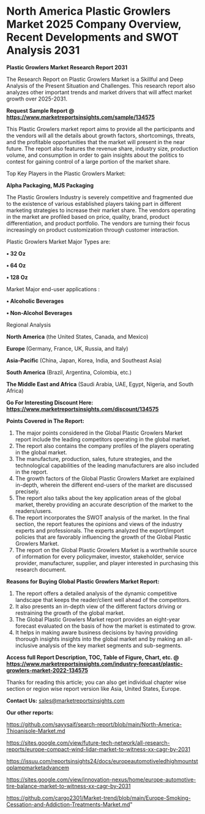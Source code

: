 # North America Plastic Growlers Market 2025 Company Overview, Recent Developments and SWOT Analysis 2031

<strong>Plastic Growlers Market Research Report 2031</strong>

The Research Report on Plastic Growlers Market is a Skillful and Deep Analysis of the Present Situation and Challenges. This research report also analyzes other important trends and market drivers that will affect market growth over 2025-2031.

<strong>Request Sample Report @ <a href=https://www.marketreportsinsights.com/sample/134575>https://www.marketreportsinsights.com/sample/134575</a></strong>

This Plastic Growlers market report aims to provide all the participants and the vendors will all the details about growth factors, shortcomings, threats, and the profitable opportunities that the market will present in the near future. The report also features the revenue share, industry size, production volume, and consumption in order to gain insights about the politics to contest for gaining control of a large portion of the market share.

Top Key Players in the Plastic Growlers Market:

<strong>Alpha Packaging, MJS Packaging</strong>

The Plastic Growlers Industry is severely competitive and fragmented due to the existence of various established players taking part in different marketing strategies to increase their market share. The vendors operating in the market are profiled based on price, quality, brand, product differentiation, and product portfolio. The vendors are turning their focus increasingly on product customization through customer interaction.

Plastic Growlers Market Major Types are:

<strong>• 32 Oz

• 64 Oz

• 128 Oz</strong>

Market Major end-user applications :

<strong>• Alcoholic Beverages

• Non-Alcohol Beverages</strong>

Regional Analysis

</u><strong><b>North America</b></strong> (the United States, Canada, and Mexico)

<strong><b>Europe </b></strong>(Germany, France, UK, Russia, and Italy)

<strong><b>Asia-Pacific</b></strong> (China, Japan, Korea, India, and Southeast Asia)

<strong><b>South America</b></strong> (Brazil, Argentina, Colombia, etc.)

<strong><b>The Middle East and Africa</b></strong> (Saudi Arabia, UAE, Egypt, Nigeria, and South Africa)

<strong>Go For Interesting Discount Here: <a href=https://www.marketreportsinsights.com/discount/134575>https://www.marketreportsinsights.com/discount/134575</a></strong>

<strong>Points Covered in The Report:</strong>
<ol>
  <li>The major points considered in the Global Plastic Growlers Market report include the leading competitors operating in the global market.</li>
  <li>The report also contains the company profiles of the players operating in the global market.</li>
  <li>The manufacture, production, sales, future strategies, and the technological capabilities of the leading manufacturers are also included in the report.</li>
  <li>The growth factors of the Global Plastic Growlers Market are explained in-depth, wherein the different end-users of the market are discussed precisely.</li>
  <li>The report also talks about the key application areas of the global market, thereby providing an accurate description of the market to the readers/users.</li>
  <li>The report incorporates the SWOT analysis of the market. In the final section, the report features the opinions and views of the industry experts and professionals. The experts analyzed the export/import policies that are favorably influencing the growth of the Global Plastic Growlers Market.</li>
  <li>The report on the Global Plastic Growlers Market is a worthwhile source of information for every policymaker, investor, stakeholder, service provider, manufacturer, supplier, and player interested in purchasing this research document.</li>
</ol>
<strong>Reasons for Buying Global Plastic Growlers Market Report:</strong>

<ol>
  <li>The report offers a detailed analysis of the dynamic competitive landscape that keeps the reader/client well ahead of the competitors.</li>
  <li>It also presents an in-depth view of the different factors driving or restraining the growth of the global market.</li>
  <li>The Global Plastic Growlers Market report provides an eight-year forecast evaluated on the basis of how the market is estimated to grow.</li>
  <li>It helps in making aware business decisions by having providing thorough insights insights into the global market and by making an all-inclusive analysis of the key market segments and sub-segments.</li>
</ol>
<strong>Access full Report Description, TOC, Table of Figure, Chart, etc. @ <a href=https://www.marketreportsinsights.com/industry-forecast/plastic-growlers-market-2022-134575>https://www.marketreportsinsights.com/industry-forecast/plastic-growlers-market-2022-134575</a></strong>


Thanks for reading this article; you can also get individual chapter wise section or region wise report version like Asia, United States, Europe.

<strong>Contact Us:</strong>
sales@marketreportsinsights.com

<strong>Our other reports:</strong>

<a href=https://github.com/sayysaif/search-report/blob/main/North-America-Thioanisole-Market.md>https://github.com/sayysaif/search-report/blob/main/North-America-Thioanisole-Market.md</a>

<a href=https://sites.google.com/view/future-tech-network/all-research-reports/europe-compact-wind-lidar-market-to-witness-xx-cagr-by-2031>https://sites.google.com/view/future-tech-network/all-research-reports/europe-compact-wind-lidar-market-to-witness-xx-cagr-by-2031</a>

<a href=https://issuu.com/reportsinsights24/docs/europeautomotiveledhighmountstoplampmarketadvancem>https://issuu.com/reportsinsights24/docs/europeautomotiveledhighmountstoplampmarketadvancem</a>

<a href=https://sites.google.com/view/innovation-nexus/home/europe-automotive-tire-balance-market-to-witness-xx-cagr-by-2031>https://sites.google.com/view/innovation-nexus/home/europe-automotive-tire-balance-market-to-witness-xx-cagr-by-2031</a>

<a href=https://github.com/cargo2301/Market-trend/blob/main/Europe-Smoking-Cessation-and-Addiction-Treatments-Market.md>https://github.com/cargo2301/Market-trend/blob/main/Europe-Smoking-Cessation-and-Addiction-Treatments-Market.md</a>"
